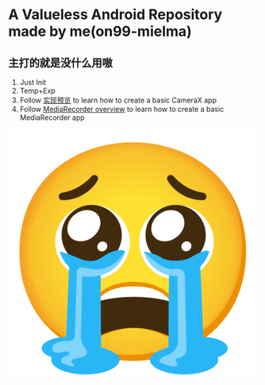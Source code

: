 # A Valueless Android Repository made by me(on99-mielma)  
## 主打的就是没什么用嗷  
  
1. Just Init
2. Temp+Exp
3. Follow [实现预览](https://developer.android.google.cn/training/camerax/preview#kotlin) to learn how to create a basic CameraX app
4. Follow [MediaRecorder overview](https://developer.android.google.cn/guide/topics/media/mediarecorder?hl=en) to learn how to create a basic MediaRecorder app  


  
![ME](/uwu2ndapp/src/main/res/drawable/diy001.png)